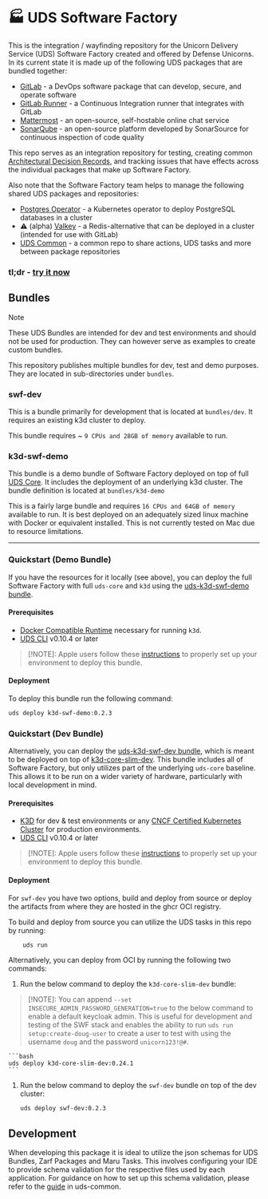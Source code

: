 # 🏭 UDS Software Factory

This is the integration / wayfinding repository for the Unicorn Delivery Service (UDS) Software Factory created and offered by Defense Unicorns.  In its current state it is made up of the following UDS packages that are bundled together:

- [GitLab](https://github.com/defenseunicorns/uds-package-gitlab) - a DevOps software package that can develop, secure, and operate software
- [GitLab Runner](https://github.com/defenseunicorns/uds-package-gitlab-runner) - a Continuous Integration runner that integrates with GitLab
- [Mattermost](https://github.com/defenseunicorns/uds-package-mattermost) - an open-source, self-hostable online chat service
- [SonarQube](https://github.com/defenseunicorns/uds-package-sonarqube) - an open-source platform developed by SonarSource for continuous inspection of code quality

This repo serves as an integration repository for testing, creating common [Architectural Decision Records](./adr), and tracking issues that have effects across the individual packages that make up Software Factory.

Also note that the Software Factory team helps to manage the following shared UDS packages and repositories:

- [Postgres Operator](https://github.com/defenseunicorns/uds-package-postgres-operator) - a Kubernetes operator to deploy PostgreSQL databases in a cluster
- ⚠️ (alpha) [Valkey](https://github.com/defenseunicorns/uds-package-valkey) - a Redis-alternative that can be deployed in a cluster (intended for use with GitLab)
- [UDS Common](https://github.com/defenseunicorns/uds-common) - a common repo to share actions, UDS tasks and more between package repositories

### tl;dr - [try it now](#quickstart-demo-bundle)

## Bundles

> [!NOTE]
> These UDS Bundles are intended for dev and test environments and should not be used for production. They can however serve as examples to create custom bundles.

This repository publishes multiple bundles for dev, test and demo purposes. They are located in sub-directories under `bundles`.

### swf-dev

This is a bundle primarily for development that is located at `bundles/dev`. It requires an existing k3d cluster to deploy.

This bundle requires ~ `9 CPUs and 28GB of memory` available to run.

### k3d-swf-demo

This bundle is a demo bundle of Software Factory deployed on top of full [UDS Core](https://github.com/defenseunicorns/uds-core). It includes the deployment of an underlying k3d cluster. The bundle definition is located at `bundles/k3d-demo`

This is a fairly large bundle and requires `16 CPUs and 64GB of memory` available to run. It is best deployed on an adequately sized linux machine with Docker or equivalent installed. This is not currently tested on Mac due to resource limitations.

---

### Quickstart (Demo Bundle)

If you have the resources for it locally (see above), you can deploy the full Software Factory with full `uds-core` and `k3d` using the [uds-k3d-swf-demo bundle](./bundles/k3d-demo/README.md).

#### Prerequisites

- [Docker Compatible Runtime](https://docs.docker.com/engine/) necessary for running `k3d`.
- [UDS CLI](https://github.com/defenseunicorns/uds-cli?tab=readme-ov-file#install) v0.10.4 or later

> [!NOTE]: Apple users follow these [instructions](./docs/development.md) to properly set up your environment to deploy this bundle.

#### Deployment

To deploy this bundle run the following command:

<!-- x-release-please-start-version -->

```bash
uds deploy k3d-swf-demo:0.2.3
```

<!-- x-release-please-end -->

### Quickstart (Dev Bundle)

Alternatively, you can deploy the [uds-k3d-swf-dev bundle](./bundles/dev/README.md), which is meant to be deployed on top of [k3d-core-slim-dev](https://github.com/defenseunicorns/uds-core/blob/main/bundles/k3d-slim-dev/README.md). This bundle includes all of Software Factory, but only utilizes part of the underlying `uds-core` baseline. This allows it to be run on a wider variety of hardware, particularly with local development in mind.

#### Prerequisites

- [K3D](https://k3d.io/) for dev & test environments or any [CNCF Certified Kubernetes Cluster](https://www.cncf.io/training/certification/software-conformance/#logos) for production environments.
- [UDS CLI](https://github.com/defenseunicorns/uds-cli?tab=readme-ov-file#install) v0.10.4 or later

> [!NOTE]: Apple users follow these [instructions](./docs/development.md) to properly set up your environment to deploy this bundle.

#### Deployment

For `swf-dev` you have two options, build and deploy from source or deploy the artifacts from where they are hosted in the ghcr OCI registry.

To build and deploy from source you can utilize the UDS tasks in this repo by running:

```bash
    uds run
```

Alternatively, you can deploy from OCI by running the following two commands:

1. Run the below command to deploy the `k3d-core-slim-dev` bundle:

> [!NOTE]: You can append `--set INSECURE_ADMIN_PASSWORD_GENERATION=true` to the below command to enable a default keycloak admin. This is useful for development and testing of the SWF stack and enables the ability to run `uds run setup:create-doug-user` to create a user to test with using the username `doug` and the password `unicorn123!@#`.

    ```bash
    uds deploy k3d-core-slim-dev:0.24.1
    ```

1. Run the below command to deploy the `swf-dev` bundle on top of the dev cluster:

    <!-- x-release-please-start-version -->
    ```bash
    uds deploy swf-dev:0.2.3
    ```
    <!-- x-release-please-end -->

## Development

When developing this package it is ideal to utilize the json schemas for UDS Bundles, Zarf Packages and Maru Tasks. This involves configuring your IDE to provide schema validation for the respective files used by each application. For guidance on how to set up this schema validation, please refer to the [guide](https://github.com/defenseunicorns/uds-common/blob/main/docs/development-ide-configuration.md) in uds-common.

